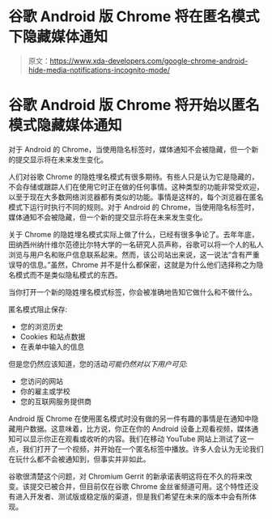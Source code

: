 # 谷歌 Android 版 Chrome 将在匿名模式下隐藏媒体通知

> 原文：<https://www.xda-developers.com/google-chrome-android-hide-media-notifications-incognito-mode/>

# 谷歌 Android 版 Chrome 将开始以匿名模式隐藏媒体通知

对于 Android 的 Chrome，当使用隐名标签时，媒体通知不会被隐藏，但一个新的提交显示将在未来发生变化。

人们对谷歌 Chrome 的隐姓埋名模式有很多期待。有些人只是认为它是隐藏的，不会存储或跟踪人们在使用它时正在做的任何事情。这种类型的功能非常受欢迎，以至于现在大多数网络浏览器都有类似的功能。事情是这样的，每个浏览器在匿名模式下运行时执行不同的规则。对于 Android 的 Chrome，当使用隐名标签时，媒体通知不会被隐藏，但一个新的提交显示将在未来发生变化。

关于 Chrome 的隐姓埋名模式实际上做了什么，已经有很多争论了。去年年底，田纳西州纳什维尔范德比尔特大学的一名研究人员声称，谷歌可以将一个人的私人浏览与用户名和账户信息联系起来。然而，该公司站出来说，这一说法“含有严重误导的信息。”虽然，Chrome 并不是什么都保密，这就是为什么他们选择称之为隐名模式而不是类似隐私模式的东西。

当你打开一个新的隐姓埋名模式标签，你会被准确地告知它做什么和不做什么。

匿名模式阻止保存:

*   您的浏览历史
*   Cookies 和站点数据
*   在表单中输入的信息

但是您仍然应该知道，您的活动*可能仍然对以下用户可见*:

*   您访问的网站
*   你的雇主或学校
*   您的互联网服务提供商

Android 版 Chrome 在使用匿名模式时没有做的另一件有趣的事情是在通知中隐藏用户数据。这意味着，比方说，你正在你的 Android 设备上观看视频，媒体通知可以显示你正在观看或收听的内容。我们在移动 YouTube 网站上测试了这一点，我们打开了一个视频，并开始在一个匿名标签中播放。许多人会认为无论我们在玩什么都不会被通知到，但事实并非如此。

谷歌很清楚这个问题，对 Chromium Gerrit 的新承诺表明这将在不久的将来改变。该提交已被合并，但目前仅在谷歌 Chrome 金丝雀频道可用。这个特性还没有进入开发者、测试版或稳定版的渠道，但是我们希望在未来的版本中会有所体现。